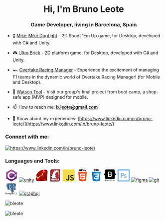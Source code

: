 <h1 align="center">Hi, I'm Bruno Leote</h1>
<h3 align="center">Game Developer, living in Barcelona, Spain</h3>

* 🎖️ <a href="https://bleote.itch.io/mike-mike-dogfight" target="_blank">Mike-Mike Dogfight</a> - 2D Shoot 'Em Up game, for Desktop, developed with C# and Unity.

* 🎮 <a href="https://bleote.itch.io/ultra-brick" target="_blank">Ultra Brick</a> - 2D platform game, for Desktop, developed with C# and Unity.

* 🏎️ <a href="https://overtake.osc-fr1.scalingo.io" target="_blank">Overtake Racing Manager</a> - Experience the excitement of managing F1 teams in the dynamic world of Overtake Racing Manager! (for Mobile and Desktop).

* 📱 <a href="https://www.watsontool.me/" target="_blank">Watson Tool</a> - Visit our group's final project from boot camp, a shop-safe app (MVP) designed for mobile.

* 📫 How to reach me: **b.leote@gmail.com**

* 📄 Know about my experiences: [https://www.linkedin.com/in/bruno-leote/](https://www.linkedin.com/in/bruno-leote/)

<h3 align="left">Connect with me:</h3>
<p align="left">
<a href="https://linkedin.com/in/https://www.linkedin.com/in/bruno-leote/" target="blank"><img align="center" src="https://raw.githubusercontent.com/rahuldkjain/github-profile-readme-generator/master/src/images/icons/Social/linked-in-alt.svg" alt="https://www.linkedin.com/in/bruno-leote/" height="30" width="40" /></a>
</p>

<h3 align="left">Languages and Tools:</h3>
<p align="left">
<a href="https://learn.microsoft.com/en-us/dotnet/csharp/" target="_blank" rel="noreferrer"> <img src="https://raw.githubusercontent.com/devicons/devicon/master/icons/csharp/csharp-original.svg" alt="csharp" width="40" height="40"/></a>
<a href="https://unity.com/" target="_blank" rel="noreferrer"> <img src="https://avatars.githubusercontent.com/u/426196?s=200&v=4" alt="unity" width="40" height="40"/></a>
<a href="https://www.ruby-lang.org/en/" target="_blank" rel="noreferrer"> <img src="https://raw.githubusercontent.com/devicons/devicon/master/icons/ruby/ruby-original.svg" alt="ruby" width="40" height="40"/></a> 
<a href="https://rubyonrails.org" target="_blank" rel="noreferrer"> <img src="https://raw.githubusercontent.com/devicons/devicon/master/icons/rails/rails-original-wordmark.svg" alt="rails" width="40" height="40"/></a> 
<a href="https://developer.mozilla.org/en-US/docs/Web/JavaScript" target="_blank" rel="noreferrer"> <img src="https://raw.githubusercontent.com/devicons/devicon/master/icons/javascript/javascript-original.svg" alt="javascript" width="40" height="40"/> </a>
<a href="https://www.w3.org/html/" target="_blank" rel="noreferrer"> <img src="https://raw.githubusercontent.com/devicons/devicon/master/icons/html5/html5-original-wordmark.svg" alt="html5" width="40" height="40"/></a>
<a href="https://www.w3schools.com/css/" target="_blank" rel="noreferrer"> <img src="https://raw.githubusercontent.com/devicons/devicon/master/icons/css3/css3-original-wordmark.svg" alt="css3" width="40" height="40"/></a>
<a href="https://getbootstrap.com" target="_blank" rel="noreferrer"> <img src="https://raw.githubusercontent.com/devicons/devicon/master/icons/bootstrap/bootstrap-plain-wordmark.svg" alt="bootstrap" width="40" height="40"/></a> 
<a href="https://www.photoshop.com/en" target="_blank" rel="noreferrer"> <img src="https://raw.githubusercontent.com/devicons/devicon/master/icons/photoshop/photoshop-line.svg" alt="photoshop" width="40" height="40"/></a>
<a href="https://www.figma.com/" target="_blank" rel="noreferrer"> <img src="https://www.vectorlogo.zone/logos/figma/figma-icon.svg" alt="figma" width="40" height="40"/></a> 
<a href="https://git-scm.com/" target="_blank" rel="noreferrer"> <img src="https://www.vectorlogo.zone/logos/git-scm/git-scm-icon.svg" alt="git" width="40" height="40"/></a>  
<a href="https://www.postgresql.org" target="_blank" rel="noreferrer"> <img src="https://raw.githubusercontent.com/devicons/devicon/master/icons/postgresql/postgresql-original-wordmark.svg" alt="postgresql" width="40" height="40"/></a>
<a href="https://graphql.org" target="_blank" rel="noreferrer"> <img src="https://www.vectorlogo.zone/logos/graphql/graphql-icon.svg" alt="graphql" width="40" height="40"/></a>  

</p>

<p><img align="center" src="https://github-readme-stats.vercel.app/api/top-langs?username=bleote&show_icons=true&locale=en&layout=compact" alt="bleote" /></p>

<p><img align="center" src="https://github-readme-streak-stats.herokuapp.com/?user=bleote&" alt="bleote" /></p>
